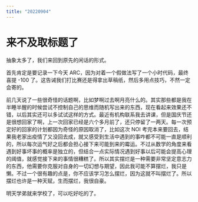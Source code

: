 ```yaml
---
title: "20220904"
---
```

来不及取标题了
===

抽象太多了，我们来回到原先的闲话的形式。

首先肯定是要记录一下今天 ARC，因为对着一个假做法写了一个小时代码，最终喜提 -100 了。这告诫我们打比赛还是得拿出草稿纸，然后多用点技巧，不然一定会寄的。

前几天说了一些很奇怪的话题啊，比如梦啊过去啊月亮什么的。其实那些都是我在半睡半醒的时候尝试不控制自己的思维而随机写出来的东西，现在看起来效果还不错，以后其实还可以多试试这样的方式。最近有机构联系我去讲课，但是国庆节还是很想回家了啊，上一次回家已经是六个多月前了，还只停留了一两天。每一次预定好的回家的计划都因为奇怪的原因取消了，比如这次 NOI 考完本来要回去，结果我老家出疫情了又没回去成，就又感受到生活中遇到的事咋都不可能一直是顺利的，所以每次运气好之后都会担心接下来可能到来的霉运。不过从数学的角度来看遇到好事坏事的概率是独立的，但结合一点实际情况遇到好事以后可能会提高心理的阈值，就感觉接下来的事情很糟糕了。所以其实摆烂是一种需要非常坚定意志力的东西，他需要你克服对自身的一切幻想与期望，因此我可能不算摆烂，我只是懒。不过一个很有趣的点是，你不应该学习怎么摆烂，因为这就不叫摆烂了。所以摆烂也许是一种天赋，生而摆烂，我很自豪。

明天学弟就来学校了，可以吃好吃的了。
